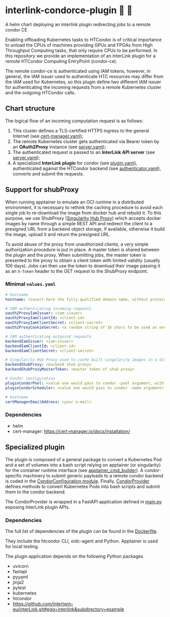 # interlink-condorce-plugin 🦤 🐍
A helm chart deploying an interlink plugin redirecting jobs to a remote condor CE

Enabling offloading Kubernetes tasks to HTCondor is of critical importance to unload the CPUs of machines providing
GPUs and FPGAs from High Throughput Computing tasks, that only require CPUs to be performed.
In this repository we provide an implementation of an InterLink plugin for a remote HTCondor Computing EntryPoint 
(condor-ce). 

The remote condor-ce is authenticated using IAM tokens, however, in general, the IAM issuer used to 
authenticate HTC resources may differ from the IAM used for Kubernetes, so this plugin define two different IAM 
issuer for authenticating the incoming requests from a remote Kubernetes cluster and the outgoing HTCondor calls.

## Chart structure
The logical flow of an incoming computation request is as follows:
1. This cluster defines a TLS-certified HTTPS ingress to the general Internet
   (see [cert-manager.yaml](templates/cert-manager.yaml)); 
2. The remote Kubernetes cluster gets authenticated via Bearer token by an **OAuth2Proxy** instance
   (see [server.yaml](templates/server.yaml));
3. The authenticated request is passed to an **InterLink API server** (see [server.yaml](templates/server.yaml));
4. A specialized **InterLink plugin** for condor (see [plugin.yaml](templates/plugin.yaml)), 
   authenticated against the HTCondor backend
   (see [authenticator.yaml](templates/authenticator.yaml)), converts and submit the requests.

## Support for shubProxy
When running apptainer to emulate an OCI runtime in a distributed environment, it is necessary to rethink the caching 
procedure to avoid each single job to re-download the image from docker hub and rebuild it.
To this purpose, we use ShubProxy ([Singularity Hub Proxy](github.com/landerlini/shub-proxy)) which accepts docker 
images by name through a simple REST API and redirect the client to a presigned URL from a backend object storage, 
if available, otherwise it build the image, upload it and return the presigned URL.

To avoid abuse of the proxy from unauthorized clients, a very simple authorization procedure is put in place. 
A master token is shared between the plugin and the proxy. When submitting jobs, the master token is presented to 
the proxy to obtain a client token with limited validity (usually 100 days). Jobs can then use the token to download 
their image passing it as an `X-Token` header to the GET request to the ShubProxy endpoint.

### Minimal `values.yaml`

```yaml
# hostname
hostname: <insert here the fully qualified domain name, without protocol>

# IAM authenticating incoming requests
oauth2ProxyIamIssuer: <iam-issuer>
oauth2ProxyIamClientId: <client-id>
oauth2ProxyIamClientSecret: <client-secret>
oauth2ProxyCookieSecret: <a random string of 16 chars to be used as encryption key>

# IAM authenticating outgoind requests
backendIamIssuer: <iam-issuer>
backendIamClientId: <client-id>
backendIamClientSecret: <client-secret>

# Singularity Hub Proxy used to cache built singularity images in a distributed environment
backendShubProxy: <backend shub proxy>
backendShubProxyMasterToken: <master token of shub proxy>

# Condor configuration
pluginCondorPool: <value one would pass to condor -pool argument, with port>
pluginCondorScheduler: <value one would pass to condor -name argument>

# hostname
certManagerEmailAddress: <your e-mail>
```

### Dependencies 
 * helm
 * cert-manager: https://cert-manager.io/docs/installation/

## Specialized plugin
The plugin is composed of a general package to convert a Kubernetes Pod and a set of volumes into a bash script 
relying on apptainer (or singularity) for the container runtime interface 
(see [apptainer_cmd_builder](natsprovider/apptainer_cmd_builder)). 
A condor-specific machinery to submit generic payloads to a remote condor backend is coded in the 
[CondorConfiguration module](natsprovider/CondorConfiguration.py).
Finally, [CondorProvider](natsprovider/CondorProvider.py) defines methods to convert Kubernetes Pods into 
bash scripts and submit them to the condor backend. 

The CondorProvider is wrapped in a FastAPI application defined in [main.py](natsplugin.py) exposing InterLink plugin APIs.


### Dependencies 
The full list of dependencies of the plugin can be found in the [Dockerfile](docker/Dockerfile). 

They include the htcondor CLI, oidc-agent and Python. 
Apptainer is used for local testing. 

The plugin application depends on the following Python packages 
 * uvicorn
 * fastapi
 * pyyaml
 * jinja2
 * pytest
 * kubernetes
 * htcondor
 * https://github.com/intertwin-eu/interLink.git#egg=interlink&subdirectory=example
